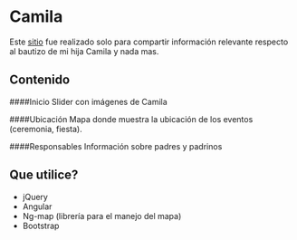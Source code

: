 # Camila
Este [sitio](http://jpablom.github.io/camila) fue realizado solo para compartir información relevante respecto al bautizo de mi hija Camila y nada mas.

Contenido
---------

####Inicio
Slider con imágenes de Camila

####Ubicación
Mapa donde muestra la ubicación de los eventos (ceremonia, fiesta).

####Responsables
Información sobre padres y padrinos

Que utilice?
------------

* jQuery
* Angular
* Ng-map (librería para el manejo del mapa)
* Bootstrap
